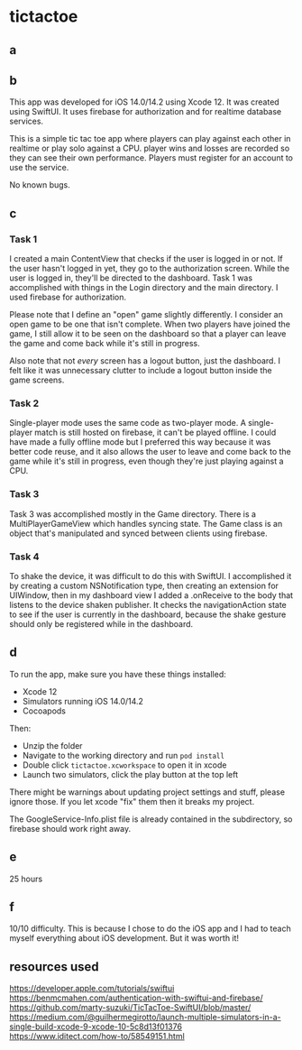 #  tictactoe 

## a

## b
This app was developed for iOS 14.0/14.2 using Xcode 12.
It was created using SwiftUI.
It uses firebase for authorization and for realtime database services.

This is a simple tic tac toe app where players 
can play against each other in realtime or play solo against a CPU.
player wins and losses are recorded so they can see their own performance.
Players must register for an account to use the service.

No known bugs.


## c

### Task 1

I created a main ContentView that checks if 
the user is logged in or not. If the user hasn't 
logged in yet, they go to the authorization screen.
While the user is logged in, they'll be directed to the dashboard.
Task 1 was accomplished with things in the Login directory and the
main directory.
I used firebase for authorization. 

Please note that I define an "open" game slightly differently.
I consider an open game to be one that isn't complete. 
When two players have joined the game, I still allow it 
to be seen on the dashboard so that a player can leave the 
game and come back while it's still in progress.

Also note that not _every_ screen has a logout button,
just the dashboard. I felt like it was unnecessary clutter 
to include a logout button inside the game screens.

### Task 2

Single-player mode uses the same code as two-player mode. 
A single-player match is still hosted on firebase, it can't be played offline.
I could have made a fully offline mode but I preferred this way because 
it was better code reuse, and it also allows the 
user to leave and come back to the game while it's still in progress, 
even though they're just playing against a CPU.

### Task 3

Task 3 was accomplished mostly in the Game directory. 
There is a MultiPlayerGameView which handles syncing state.
The Game class is an object that's manipulated and synced 
between clients using firebase.

### Task 4

To shake the device, it was difficult to do this with SwiftUI.
I accomplished it by creating a custom NSNotification type, 
then creating an extension for UIWindow, then in my dashboard view 
I added a .onReceive to the body that listens to the device shaken publisher.
It checks the navigationAction state to see if the user is currently 
in the dashboard, because the shake gesture should only be registered 
while in the dashboard.


## d

To run the app, make sure you have these things installed:

- Xcode 12
- Simulators running iOS 14.0/14.2 
- Cocoapods 

Then:

- Unzip the folder 
- Navigate to the working directory and run `pod install`
- Double click `tictactoe.xcworkspace` to open it in xcode
- Launch two simulators, click the play button at the top left

There might be warnings about updating project settings and stuff,
please ignore those. If you let xcode "fix" them then it breaks 
my project.

The GoogleService-Info.plist file 
is already contained in the subdirectory, 
so firebase should work right away.


## e

25 hours

## f

10/10 difficulty. This is because I chose to
do the iOS app and I had to teach myself everything about 
iOS development. But it was worth it!


## resources used

https://developer.apple.com/tutorials/swiftui
https://benmcmahen.com/authentication-with-swiftui-and-firebase/
https://github.com/marty-suzuki/TicTacToe-SwiftUI/blob/master/
https://medium.com/@guilhermegirotto/launch-multiple-simulators-in-a-single-build-xcode-9-xcode-10-5c8d13f01376
https://www.iditect.com/how-to/58549151.html
